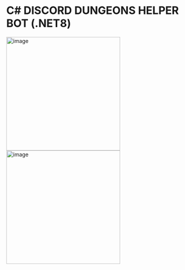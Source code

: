 # C# DISCORD DUNGEONS HELPER BOT (.NET8)

<img src="https://raw.githubusercontent.com/DSharpPlus/DSharpPlus/master/logo/dsharp%2B_smaller.png" alt="image" width="300"> <img src="[https://raw.githubusercontent.com/DSharpPlus/DSharpPlus/master/logo/dsharp%2B_smaller.png](https://upload.wikimedia.org/wikipedia/commons/thumb/b/bd/Logo_C_sharp.svg/1820px-Logo_C_sharp.svg.png)" alt="image" width="300">

